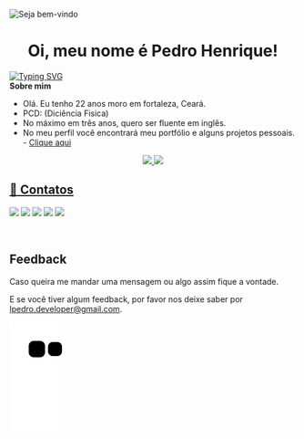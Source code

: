 ![Seja bem-vindo](https://user-images.githubusercontent.com/98068434/166393570-9f61e558-6df6-4e56-99b3-5284cee8d67c.gif)
<h1 align="center">Oi, meu nome é Pedro Henrique!</h1>

[![Typing SVG](https://readme-typing-svg.herokuapp.com?font=Timmana&color=3743F3&center=true&vCenter=true&lines=Desenvolvedor+Frontend+jr)](https://git.io/typing-svg)
<br/>
**Sobre mim**
-  Olá. Eu tenho 22 anos moro em fortaleza, Ceará.
- PCD: (Diciência Fisica)
-  No máximo em três anos, quero ser fluente em inglês.
-  No meu perfil você encontrará meu portfólio e alguns projetos pessoais. - <a href="https://github.com/devlpedro">Clique aqui</a>

<div align="center">
  <a href="https://github.com/devlpedro"><a href="https://github.com/devlpedro">
  <img height="150em" src="https://github-readme-stats.vercel.app/api?username=devlpedro&show_icons=true&theme=tokyonight&include_all_commits=true&count_private=true"/>
  <img height="150em" src="https://github-readme-stats.vercel.app/api/top-langs/?username=devlpedro&layout=compact&langs_count=7&theme=tokyonight"/>
</div>
  
## 🔗 Contatos
<p align="left">
  <a href="mailto:pedrohenriqueda.soliveira@gmail.com" alt"E-mail">
  <img src="https://img.shields.io/badge/Gmail-D14836?style=for-the-badge&logo=gmail&logoColor=white" /></a>

  <a href="mailto:pedrohenriqueda.soliveira@gmail.com">
  <img src="https://img.shields.io/badge/Slack-4A154B?style=for-the-badge&logo=slack&logoColor=white" /></a>
 
  <a href="https://www.linkedin.com/in/lpedrogg/" alt="Linkedin">
  <img src="https://img.shields.io/badge/LinkedIn-0077B5?style=for-the-badge&logo=linkedin&logoColor=white&link=https://www.linkedin.com/in/lpedrogg/" /></a>

  <a href="https://www.instagram.com/lpedrogg/" alt="Instagram">
  <img src="https://img.shields.io/badge/Instagram-E4405F?style=for-the-badge&logo=instagram&logoColor=white&link=https://www.instagram.com/lpedrogg/"/></a>
 
 <a href="https://twitter.com/lpedrogg" alt="Twitter">
  <img src="https://img.shields.io/badge/Twitter-1DA1F2?style=for-the-badge&logo=twitter&logoColor=white&link=https://twitter.com/lpedrogg"/></a>
</p>  
<br/>
   
## Feedback
Caso queira me mandar uma mensagem ou algo assim fique a vontade. 
   
E se você tiver algum feedback, por favor nos deixe saber por lpedro.developer@gmail.com.


   

 ![Snake animation](https://github.com/rafaballerini/rafaballerini/blob/output/github-contribution-grid-snake.svg)
